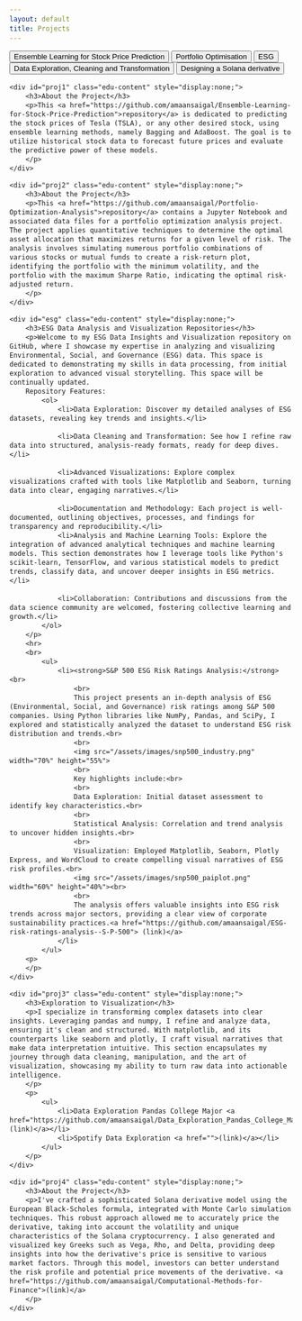 ```yaml
---
layout: default
title: Projects
---
```


<div id="education-container">
    <button class="edu-btn" onclick="toggleEducation('proj1')">Ensemble Learning for Stock Price Prediction</button>
    <button class="edu-btn" onclick="toggleEducation('proj2')">Portfolio Optimisation</button>
    <button class="edu-btn" onclick="toggleEducation('esg')">ESG</button>
    <button class="edu-btn" onclick="toggleEducation('proj3')">Data Exploration, Cleaning and Transformation</button>
    <button class="edu-btn" onclick="toggleEducation('proj4')">Designing a Solana derivative</button>
    
    <div id="proj1" class="edu-content" style="display:none;">
        <h3>About the Project</h3>
        <p>This <a href="https://github.com/amaansaigal/Ensemble-Learning-for-Stock-Price-Prediction">repository</a> is dedicated to predicting the stock prices of Tesla (TSLA), or any other desired stock, using ensemble learning methods, namely Bagging and AdaBoost. The goal is to utilize historical stock data to forecast future prices and evaluate the predictive power of these models.
        </p>
    </div>


<!-- portfolio section -->

    <div id="proj2" class="edu-content" style="display:none;">
        <h3>About the Project</h3>
        <p>This <a href="https://github.com/amaansaigal/Portfolio-Optimization-Analysis">repository</a> contains a Jupyter Notebook and associated data files for a portfolio optimization analysis project. The project applies quantitative techniques to determine the optimal asset allocation that maximizes returns for a given level of risk. The analysis involves simulating numerous portfolio combinations of various stocks or mutual funds to create a risk-return plot, identifying the portfolio with the minimum volatility, and the portfolio with the maximum Sharpe Ratio, indicating the optimal risk-adjusted return.
        </p>
    </div>

    

<!-- ESG section -->



    <div id="esg" class="edu-content" style="display:none;">
        <h3>ESG Data Analysis and Visualization Repositories</h3>
        <p>Welcome to my ESG Data Insights and Visualization repository on GitHub, where I showcase my expertise in analyzing and visualizing Environmental, Social, and Governance (ESG) data. This space is dedicated to demonstrating my skills in data processing, from initial exploration to advanced visual storytelling. This space will be continually updated. 
        Repository Features:
            <ol>
                <li>Data Exploration: Discover my detailed analyses of ESG datasets, revealing key trends and insights.</li>
    
                <li>Data Cleaning and Transformation: See how I refine raw data into structured, analysis-ready formats, ready for deep dives.</li>
                
                <li>Advanced Visualizations: Explore complex visualizations crafted with tools like Matplotlib and Seaborn, turning data into clear, engaging narratives.</li>
                
                <li>Documentation and Methodology: Each project is well-documented, outlining objectives, processes, and findings for transparency and reproducibility.</li>
                <li>Analysis and Machine Learning Tools: Explore the integration of advanced analytical techniques and machine learning models. This section demonstrates how I leverage tools like Python's scikit-learn, TensorFlow, and various statistical models to predict trends, classify data, and uncover deeper insights in ESG metrics.</li>
                
                <li>Collaboration: Contributions and discussions from the data science community are welcomed, fostering collective learning and growth.</li>
            </ol>
        </p>
        <hr>
        <br>
            <ul>
                <li><strong>S&P 500 ESG Risk Ratings Analysis:</strong><br>
                    <br>
                    This project presents an in-depth analysis of ESG (Environmental, Social, and Governance) risk ratings among S&P 500 companies. Using Python libraries like NumPy, Pandas, and SciPy, I explored and statistically analyzed the dataset to understand ESG risk distribution and trends.<br>
                    <br>
                    <img src="/assets/images/snp500_industry.png" width="70%" height="55%">
                    <br>
                    Key highlights include:<br>
                    <br>
                    Data Exploration: Initial dataset assessment to identify key characteristics.<br>
                    <br>
                    Statistical Analysis: Correlation and trend analysis to uncover hidden insights.<br>
                    <br>
                    Visualization: Employed Matplotlib, Seaborn, Plotly Express, and WordCloud to create compelling visual narratives of ESG risk profiles.<br>
                    <img src="/assets/images/snp500_paiplot.png" width="60%" height="40%"><br>
                    <br>
                    The analysis offers valuable insights into ESG risk trends across major sectors, providing a clear view of corporate sustainability practices.<a href="https://github.com/amaansaigal/ESG-risk-ratings-analysis--S-P-500"> (link)</a>
                </li>
            </ul>
        <p>
        </p>
    </div>





<!-- Data exploration section -->

    <div id="proj3" class="edu-content" style="display:none;">
        <h3>Exploration to Visualization</h3>
        <p>I specialize in transforming complex datasets into clear insights. Leveraging pandas and numpy, I refine and analyze data, ensuring it's clean and structured. With matplotlib, and its counterparts like seaborn and plotly, I craft visual narratives that make data interpretation intuitive. This section encapsulates my journey through data cleaning, manipulation, and the art of visualization, showcasing my ability to turn raw data into actionable intelligence.
        </p>
        <p>
            <ul>
                <li>Data Exploration Pandas College Major <a href="https://github.com/amaansaigal/Data_Exploration_Pandas_College_Major">(link)</a></li>
                <li>Spotify Data Exploration <a href="">(link)</a></li>
            </ul>
        </p>
    </div>



<!-- Solana -->



    <div id="proj4" class="edu-content" style="display:none;">
        <h3>About the Project</h3>
        <p>I've crafted a sophisticated Solana derivative model using the European Black-Scholes formula, integrated with Monte Carlo simulation techniques. This robust approach allowed me to accurately price the derivative, taking into account the volatility and unique characteristics of the Solana cryptocurrency. I also generated and visualized key Greeks such as Vega, Rho, and Delta, providing deep insights into how the derivative's price is sensitive to various market factors. Through this model, investors can better understand the risk profile and potential price movements of the derivative. <a href="https://github.com/amaansaigal/Computational-Methods-for-Finance">(link)</a>
        </p>
    </div>
</div>

